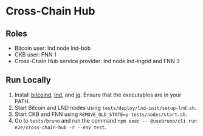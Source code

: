 # Cross-Chain Hub

## Roles

- Bitcoin user: lnd node lnd-bob
- CKB user: FNN 1
- Cross-Chain Hub service provider: lnd node lnd-ingrid and FNN 3

## Run Locally

1. Install [bitcoind](https://bitcoin.org/en/download), [lnd](https://github.com/lightningnetwork/lnd), and [jq](https://jqlang.github.io/jq/download/). Ensure that the executables are in your PATH.
2. Start Bitcoin and LND nodes using `tests/deploy/lnd-init/setup-lnd.sh`.
3. Start CKB and FNN using `REMOVE_OLD_STATE=y tests/nodes/start.sh`.
4. Go to `tests/bruno` and run the command `npm exec -- @usebruno/cli run e2e/cross-chain-hub -r --env test`.
